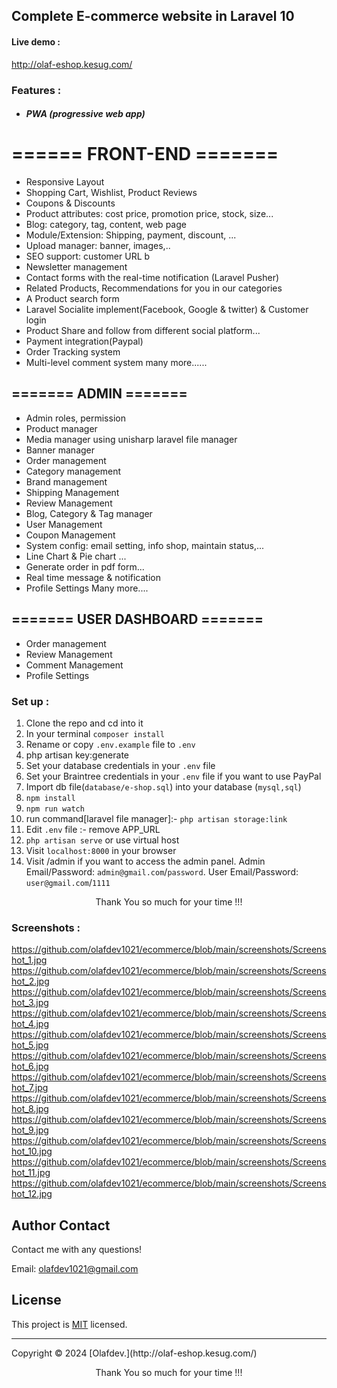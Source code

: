 
## Complete E-commerce website in  Laravel 10


#### Live demo :
http://olaf-eshop.kesug.com/

### Features :
- ##### PWA (progressive web app)
# ====== FRONT-END =======

- Responsive Layout
- Shopping Cart, Wishlist, Product Reviews
- Coupons & Discounts
- Product attributes: cost price, promotion price, stock, size...
- Blog: category, tag, content, web page 
- Module/Extension: Shipping, payment, discount, ...
- Upload manager: banner, images,..
- SEO support: customer URL b
- Newsletter management
- Contact forms with the real-time notification (Laravel Pusher)
- Related Products, Recommendations for you in our categories
- A Product search form
- Laravel Socialite implement(Facebook, Google & twitter) & Customer login
- Product Share and follow from different social platform...
- Payment integration(Paypal)
- Order Tracking system
- Multi-level comment system
many more......

## ======= ADMIN =======

- Admin roles, permission
- Product manager
- Media manager using unisharp laravel file manager
- Banner manager
- Order management
- Category management
- Brand management
- Shipping Management
- Review Management
- Blog, Category & Tag manager
- User Management
- Coupon Management
- System config: email setting, info shop, maintain status,...
- Line Chart & Pie chart ...
- Generate order in pdf form...
- Real time message & notification
- Profile Settings
Many more....


## ======= USER DASHBOARD =======


- Order management
- Review Management
- Comment Management
- Profile Settings

### Set up :

1. Clone the repo and cd into it
2. In your terminal ```composer install```
3. Rename or copy ```.env.example``` file to ``.env``
4. php artisan key:generate
5. Set your database credentials in your ```.env``` file
6. Set your Braintree credentials in your ```.env``` file if you want to use PayPal
7. Import db file(```database/e-shop.sql```) into your database (```mysql,sql```)
8. ```npm install```
9. ```npm run watch```
10. run command[laravel file manager]:-  ```php artisan storage:link```
11. Edit ```.env``` file :- remove APP_URL
10. ```php artisan serve``` or use virtual host
11. Visit ```localhost:8000``` in your browser
12. Visit /admin if you want to access the admin panel. Admin Email/Password: ```admin@gmail.com```/```password```. User Email/Password: ```user@gmail.com```/```1111```

<p style="text-align:center">Thank You so much for your time !!!</p>


### Screenshots :
https://github.com/olafdev1021/ecommerce/blob/main/screenshots/Screenshot_1.jpg
https://github.com/olafdev1021/ecommerce/blob/main/screenshots/Screenshot_2.jpg
https://github.com/olafdev1021/ecommerce/blob/main/screenshots/Screenshot_3.jpg
https://github.com/olafdev1021/ecommerce/blob/main/screenshots/Screenshot_4.jpg
https://github.com/olafdev1021/ecommerce/blob/main/screenshots/Screenshot_5.jpg
https://github.com/olafdev1021/ecommerce/blob/main/screenshots/Screenshot_6.jpg
https://github.com/olafdev1021/ecommerce/blob/main/screenshots/Screenshot_7.jpg
https://github.com/olafdev1021/ecommerce/blob/main/screenshots/Screenshot_8.jpg
https://github.com/olafdev1021/ecommerce/blob/main/screenshots/Screenshot_9.jpg
https://github.com/olafdev1021/ecommerce/blob/main/screenshots/Screenshot_10.jpg
https://github.com/olafdev1021/ecommerce/blob/main/screenshots/Screenshot_11.jpg
https://github.com/olafdev1021/ecommerce/blob/main/screenshots/Screenshot_12.jpg



 ## Author Contact
  Contact me with any questions!<br>

  Email: olafdev1021@gmail.com

  ## License
  This project is [MIT](https://choosealicense.com/licenses/mit/) licensed.<br />
<hr>
  Copyright © 2024 [Olafdev.](http://olaf-eshop.kesug.com/)
  
<p style="text-align:center">Thank You so much for your time !!!</p>
